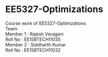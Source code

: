 # EE5327-Optimizations
Course work of EE5327-Optimizations <br />
Team:<br />
Member 1 : Rajesh Varagani <br />
Roll No : EE15BTECH11035 <br />
Member 2 : Siddharth Kumar <br />
Roll No : EE15BTECH11032 <br />

